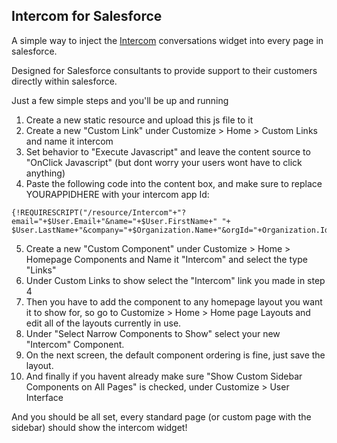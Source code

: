 ## Intercom for Salesforce

A simple way to inject the [Intercom](http://intercom.io) conversations widget into every page in salesforce.  

Designed for Salesforce consultants to provide support to their customers directly within salesforce.

Just a few simple steps and you'll be up and running

1. Create a new static resource and upload this js file to it
2. Create a new "Custom Link" under Customize > Home > Custom Links and name it intercom
3. Set behavior to "Execute Javascript" and leave the content source to "OnClick Javascript" (but dont worry your users wont have to click anything)
4. Paste the following code into the content box, and make sure to replace YOURAPPIDHERE with your intercom app Id:

```
{!REQUIRESCRIPT("/resource/Intercom"+"?email="+$User.Email+"&name="+$User.FirstName+" "+ $User.LastName+"&company="+$Organization.Name+"&orgId="+Organization.Id+"&appId=YOURAPPIDHERE")}
```

5. Create a new "Custom Component" under Customize > Home > Homepage Components and Name it "Intercom" and select the type "Links"
6. Under Custom Links to show select the "Intercom" link you made in step 4
7. Then you have to add the component to any homepage layout you want it to show for, so go to Customize > Home > Home page Layouts and edit all of the layouts currently in use.
8. Under "Select Narrow Components to Show" select your new "Intercom" Component.
9. On the next screen, the default component ordering is fine, just save the layout.
10. And finally if you havent already make sure "Show Custom Sidebar Components on All Pages" is checked, under Customize > User Interface

And you should be all set, every standard page (or custom page with the sidebar) should show the intercom widget!
